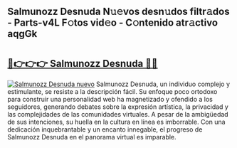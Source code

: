 ## Salmunozz Desnuda N𝚞𝚎vos desn𝚞dos filtr𝚊dos - Parts-v4L F𝚘tos vid𝚎o - C𝚘ntenido atr𝚊ctivo aqgGk

# <h2><a href="http://mb8d6le.tromn.icu/?c=Salmunozz+Desnuda">🔗👉👉👉 Salmunozz Desnuda 🔗🔗</a></h2>

[![Salmunozz Desnuda nuevo](https://i.imgur.com/pEAQMta.gif)](http://mb8d6le.tromn.icu/?c=Salmunozz+Desnuda)
Salmunozz Desnuda, un individuo complejo y estimulante, se resiste a la descripción fácil. Su enfoque poco ortodoxo para construir una personalidad web ha magnetizado y ofendido a los seguidores, generando debates sobre la expresión artística, la privacidad y las complejidades de las comunidades virtuales. A pesar de la ambigüedad de sus intenciones, su huella en la cultura en línea es imborrable. Con una dedicación inquebrantable y un encanto innegable, el progreso de Salmunozz Desnuda en el panorama virtual es imparable.
